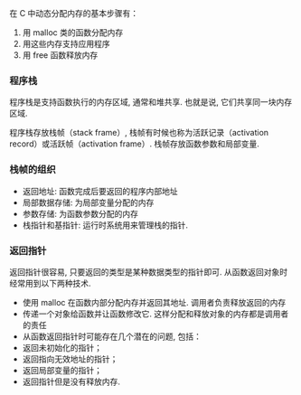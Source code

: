 在 C 中动态分配内存的基本步骤有：

1. 用 malloc 类的函数分配内存
2. 用这些内存支持应用程序
3. 用 free 函数释放内存

### 程序栈

程序栈是支持函数执行的内存区域, 通常和堆共享. 也就是说, 它们共享同一块内存区域.

程序栈存放栈帧（stack frame）, 栈帧有时候也称为活跃记录（activation record）或活跃帧（activation frame）. 栈帧存放函数参数和局部变量.

### 栈帧的组织

- 返回地址: 函数完成后要返回的程序内部地址
- 局部数据存储: 为局部变量分配的内存
- 参数存储: 为函数参数分配的内存
- 栈指针和基指针: 运行时系统用来管理栈的指针.

### 返回指针

返回指针很容易, 只要返回的类型是某种数据类型的指针即可. 从函数返回对象时经常用到以下两种技术.

- 使用 malloc 在函数内部分配内存并返回其地址. 调用者负责释放返回的内存
- 传递一个对象给函数并让函数修改它. 这样分配和释放对象的内存都是调用者的责任
- 从函数返回指针时可能存在几个潜在的问题, 包括：
- 返回未初始化的指针；
- 返回指向无效地址的指针；
- 返回局部变量的指针；
- 返回指针但是没有释放内存.
